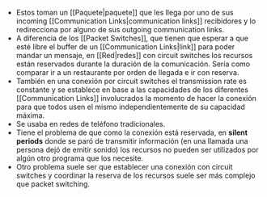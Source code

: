 - Estos toman un [[Paquete|paquete]] que les llega por uno de sus incoming [[Communication Links|communication links]] recibidores y lo redirecciona por alguno de sus outgoing communication links.
- A diferencia de los [[Packet Switches]], que tienen que esperar a que esté libre el buffer de un [[Communication Links|link]] para poder mandar un mensaje, en [[Red|redes]] con circuit switches los recursos están reservados durante la duración de la comunicación. Sería como comparar ir a un restaurante por orden de llegada e ir con reserva.
- También en una conexión por circuit switches el transmission rate es constante y se establece en base a las capacidades de los diferentes [[Communication Links]] involucrados la momento de hacer la conexión para que todos usen el mismo independientemente de su capacidad máxima.
- Se usaba en redes de teléfono tradicionales.
- Tiene el problema de que como la conexión está reservada, en **silent periods** donde se paró de transmitir información (en una llamada una persona dejó de emitir sonido) los recursos no pueden ser utilizados por algún otro programa que los necesite.
- Otro problema suele ser que establecer una conexión con circuit switches y coordinar la reserva de los recursos suele ser más complejo que packet switching.